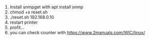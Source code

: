 1. Install snmpget with apt install snmp
2. chmod +x reset.sh
3. ./reset.sh 192.168.0.10
4. restart printer
5. profit...
6. you can check counter with https://www.2manuals.com/WIC/linux/
